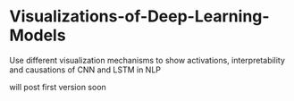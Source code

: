 # Visualizations-of-Deep-Learning-Models
Use different visualization mechanisms to show activations, interpretability and causations of CNN and LSTM in NLP

will post first version soon
